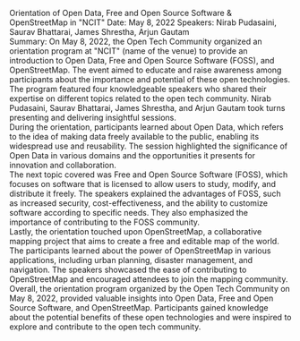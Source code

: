 Orientation of Open Data, Free and Open Source Software & OpenStreetMap in
"NCIT" Date: May 8, 2022 Speakers: Nirab Pudasaini, Saurav Bhattarai, James
Shrestha, Arjun Gautam  
Summary: On May 8, 2022, the Open Tech Community organized an orientation
program at "NCIT" (name of the venue) to provide an introduction to Open Data,
Free and Open Source Software (FOSS), and OpenStreetMap. The event aimed to
educate and raise awareness among participants about the importance and
potential of these open technologies.  
The program featured four knowledgeable speakers who shared their expertise on
different topics related to the open tech community. Nirab Pudasaini, Saurav
Bhattarai, James Shrestha, and Arjun Gautam took turns presenting and
delivering insightful sessions.  
During the orientation, participants learned about Open Data, which refers to
the idea of making data freely available to the public, enabling its
widespread use and reusability. The session highlighted the significance of
Open Data in various domains and the opportunities it presents for innovation
and collaboration.  
The next topic covered was Free and Open Source Software (FOSS), which focuses
on software that is licensed to allow users to study, modify, and distribute
it freely. The speakers explained the advantages of FOSS, such as increased
security, cost-effectiveness, and the ability to customize software according
to specific needs. They also emphasized the importance of contributing to the
FOSS community.  
Lastly, the orientation touched upon OpenStreetMap, a collaborative mapping
project that aims to create a free and editable map of the world. The
participants learned about the power of OpenStreetMap in various applications,
including urban planning, disaster management, and navigation. The speakers
showcased the ease of contributing to OpenStreetMap and encouraged attendees
to join the mapping community.  
Overall, the orientation program organized by the Open Tech Community on May
8, 2022, provided valuable insights into Open Data, Free and Open Source
Software, and OpenStreetMap. Participants gained knowledge about the potential
benefits of these open technologies and were inspired to explore and
contribute to the open tech community.

